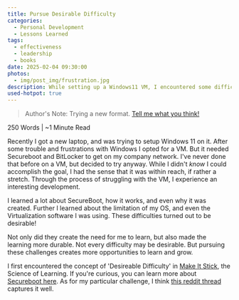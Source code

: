 ```yaml
---
title: Pursue Desirable Difficulty
categories:
  - Personal Development
  - Lessons Learned
tags:
  - effectiveness
  - leadership
  - books
date: 2025-02-04 09:30:00
photos: 
  - img/post_img/frustration.jpg
description: While setting up a Windows11 VM, I encountered some difficulty. But these difficulties ended up helping me learn!
used-hotpot: true
---
```

> Author's Note: Trying a new format. [Tell me what you think!](mailto:daniel@scheufler.io)

250 Words | ~1 Minute Read

Recently I got a new laptop, and was trying to setup Windows 11 on it. After some trouble and frustrations with Windows I opted for a VM. But it needed Secureboot and BitLocker to get on my company network. I've never done that before on a VM, but decided to try anyway.
While I didn't _know_ I could accomplish the goal, I had the sense that it was within reach, if rather a stretch.
Through the process of struggling with the VM, I experience an interesting development.

I learned a lot about SecureBoot, how it works, and even why it was created. Further I learned about the limitation of my OS, and even the Virtualization software I was using. These difficulties turned out to be desirable!

Not only did they create the need for me to learn, but also made the learning more durable.
Not every difficulty may be desirable. But pursuing these challenges creates more opportunities to learn and grow.

I first encountered the concept of 'Desireable Difficulty' in [Make It Stick](https://www.amazon.com/dp/0674729013/), the Science of Learning.
If you're curious, you can learn more about [Secureboot here](https://en.wikipedia.org/wiki/UEFI#Secure_Boot).
As for my particular challenge, I think [this reddit thread](https://www.reddit.com/r/NixOS/comments/qd7rg6/difficulties_with_libvirt_qemu_hooks_ovmf_secboot/?rdt=35945) captures it well. 